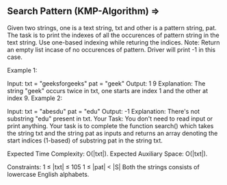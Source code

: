 Search Pattern (KMP-Algorithm)  =>
------------------------------


Given two strings, one is a text string, txt and other is a pattern string, pat. The task is to print the indexes of all the occurences of pattern string in the text string. Use one-based indexing while returing the indices. 
Note: Return an empty list incase of no occurences of pattern. Driver will print -1 in this case.

Example 1:

Input:
txt = "geeksforgeeks"
pat = "geek"
Output: 
1 9
Explanation: 
The string "geek" occurs twice in txt, one starts are index 1 and the other at index 9. 
Example 2:

Input: 
txt = "abesdu"
pat = "edu"
Output: 
-1
Explanation: 
There's not substring "edu" present in txt.
Your Task:
You don't need to read input or print anything. Your task is to complete the function search() which takes the string txt and the string pat as inputs and returns an array denoting the start indices (1-based) of substring pat in the string txt. 

Expected Time Complexity: O(|txt|).
Expected Auxiliary Space: O(|txt|).

Constraints:
1 ≤ |txt| ≤ 105
1 ≤ |pat| < |S|
Both the strings consists of lowercase English alphabets.

